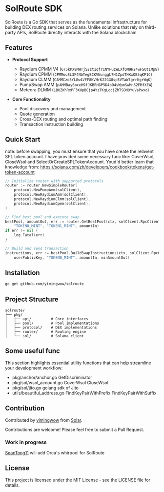 # SolRoute SDK

SolRoute is a Go SDK that serves as the fundamental infrastructure for building DEX routing services on Solana. Unlike solutions that rely on third-party APIs, SolRoute directly interacts with the Solana blockchain.

## Features

- **Protocol Support**
  - Raydium CPMM V4 (`675kPX9MHTjS2zt1qfr1NYHuzeLXfQM9H24wFSUt1Mp8`)
  - Raydium CPMM (`CPMMoo8L3F4NbTegBCKVNunggL7H1ZpdTHKxQB5qKP1C`)
  - Raydium CLMM (`CAMMCzo5YL8w4VFF8KVHrK22GGUsp5VTaW7grrKgrWqK`)
  - PumpSwap AMM (`pAMMBay6oceH9fJKBRHGP5D4bD4sWpmSwMn52FMfXEA`)
  - Meteora DLMM (`LBUZKhRxPF3XUpBCjp4YzTKgLccjZhTSDM9YuVaPwxo`)

- **Core Functionality**
  - Pool discovery and management
  - Quote generation
  - Cross-DEX routing and optimal path finding
  - Transaction instruction building

## Quick Start

note: before swapping, you must ensure that you have create the relavent SPL token account. I have provided some necessary func like: CoverWsol, CloseWsol and SelectOrCreateSPLTokenAccount.
Youd'd better learn that knowledge from: https://solana.com/zh/developers/cookbook/tokens/get-token-account

```go
// Initialize router with supported protocols
router := router.NewSimpleRouter(
    protocol.NewPumpAmm(solClient),
    protocol.NewRaydiumAmm(solClient),
    protocol.NewRaydiumClmm(solClient),
    protocol.NewRaydiumCpmm(solClient),
)

// Find best pool and execute swap
bestPool, amountOut, err := router.GetBestPool(ctx, solClient.RpcClient, 
    "TOKEN0_MINT", "TOKEN1_MINT", amountIn)
if err != nil {
    log.Fatal(err)
}

// Build and send transaction
instructions, err := bestPool.BuildSwapInstructions(ctx, solClient.RpcClient,
    userPublicKey, "TOKEN0_MINT", amountIn, minAmountOut)
```

## Installation

```bash
go get github.com/yimingwow/solroute
```

## Project Structure

```
solroute/
├── pkg/
│   ├── api/         # Core interfaces
│   ├── pool/        # Pool implementations
│   ├── protocol/    # DEX implementations
│   ├── router/      # Routing engine
│   └── sol/         # Solana client
```

## Some useful func

This section highlights essential utility functions that can help streamline your development workflow:

- pkg/anchor/anchor.go GetDiscriminator
- pkg/sol/wsol_account.go CoverWsol CloseWsol
- pkg/sol/jito.go golang sdk of Jito
- utils/beautiful_address.go FindKeyPairWithPrefix FindKeyPairWithSuffix



## Contribution

Contributed by [yimingwow](https://github.com/yimingwow) from [Solar](https://www.solar.team/).

Contributions are welcome! Please feel free to submit a Pull Request.

### Work in progress

[SeanTong11](https://github.com/SeanTong11/SolRoute) will add Orca's whirpool for SolRoute

## License

This project is licensed under the MIT License - see the [LICENSE](LICENSE) file for details.
